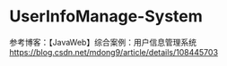 # UserInfoManage-System
参考博客：【JavaWeb】综合案例：用户信息管理系统
https://blog.csdn.net/mdong9/article/details/108445703
